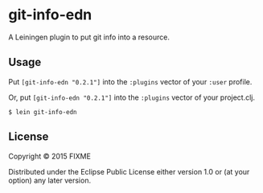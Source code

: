 # git-info-edn

A Leiningen plugin to put git info into a resource.

## Usage

Put `[git-info-edn "0.2.1"]` into the `:plugins` vector of your
`:user` profile.

Or, put `[git-info-edn "0.2.1"]` into the `:plugins` vector of your project.clj.

    $ lein git-info-edn

## License

Copyright © 2015 FIXME

Distributed under the Eclipse Public License either version 1.0 or (at
your option) any later version.
